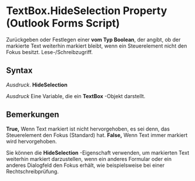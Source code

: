 
# TextBox.HideSelection Property (Outlook Forms Script)

Zurückgeben oder Festlegen einer  **vom Typ Boolean**, der angibt, ob der markierte Text weiterhin markiert bleibt, wenn ein Steuerelement nicht den Fokus besitzt. Lese-/Schreibzugriff.


## Syntax

 _Ausdruck_. **HideSelection**

 _Ausdruck_ Eine Variable, die ein **TextBox** -Objekt darstellt.


## Bemerkungen

 **True,** Wenn Text markiert ist nicht hervorgehoben, es sei denn, das Steuerelement den Fokus (Standard) hat. **False,** Wenn Text immer markiert wird hervorgehoben.

Sie können die  **HideSelection** -Eigenschaft verwenden, um markierten Text weiterhin markiert darzustellen, wenn ein anderes Formular oder ein anderes Dialogfeld den Fokus erhält, wie beispielsweise bei einer Rechtschreibprüfung.

